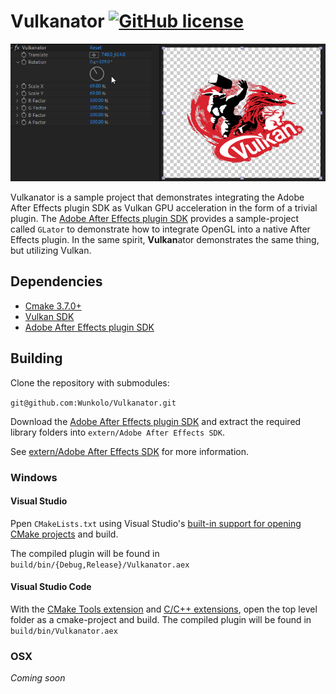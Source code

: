 # Vulkanator [![GitHub license](https://img.shields.io/badge/license-MIT-blue.svg)](LICENSE)

![](media/vulkanator.gif)

Vulkanator is a sample project that demonstrates integrating the Adobe After Effects plugin SDK as Vulkan GPU acceleration in the form of a trivial plugin.
The [Adobe After Effects plugin SDK](https://developer.adobe.com/after-effects/) provides a sample-project called `GLator` to demonstrate how to integrate OpenGL into a native After Effects plugin. In the same spirit, **Vulkan**ator demonstrates the same thing, but utilizing Vulkan.

## Dependencies

 * [Cmake 3.7.0+](https://www.cmake.org/download/)
 * [Vulkan SDK](https://vulkan.lunarg.com/)
 * [Adobe After Effects plugin SDK](https://developer.adobe.com/after-effects/)

## Building

Clone the repository with submodules:

`git@github.com:Wunkolo/Vulkanator.git`

Download the [Adobe After Effects plugin SDK](https://developer.adobe.com/after-effects/) and extract the required library folders into `extern/Adobe After Effects SDK`.

See [extern/Adobe After Effects SDK](extern/Adobe%20After%20Effects%20SDK/README.md) for more information.

### Windows

#### Visual Studio

Ppen `CMakeLists.txt` using Visual Studio's [built-in support for opening CMake projects](https://blogs.msdn.microsoft.com/vcblog/2016/10/05/cmake-support-in-visual-studio/) and build.

The compiled plugin will be found in `build/bin/{Debug,Release}/Vulkanator.aex`

#### Visual Studio Code

With the [CMake Tools extension](https://marketplace.visualstudio.com/items?itemName=ms-vscode.cmake-tools) and 
[C/C++ extensions](https://marketplace.visualstudio.com/items?itemName=ms-vscode.cpptools), open the top level folder as a cmake-project and build.
The compiled plugin will be found in `build/bin/Vulkanator.aex`

### OSX

_Coming soon_